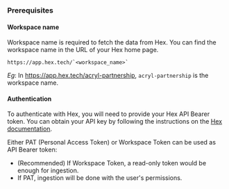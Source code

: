 ### Prerequisites

#### Workspace name

Workspace name is required to fetch the data from Hex. You can find the workspace name in the URL of your Hex home page.

```
https://app.hex.tech/`<workspace_name>`
```

_Eg_: In https://app.hex.tech/acryl-partnership, `acryl-partnership` is the workspace name.

#### Authentication

To authenticate with Hex, you will need to provide your Hex API Bearer token.
You can obtain your API key by following the instructions on the [Hex documentation](https://learn.hex.tech/docs/api/api-overview).

Either PAT (Personal Access Token) or Workspace Token can be used as API Bearer token:

- (Recommended) If Workspace Token, a read-only token would be enough for ingestion.
- If PAT, ingestion will be done with the user's permissions.
